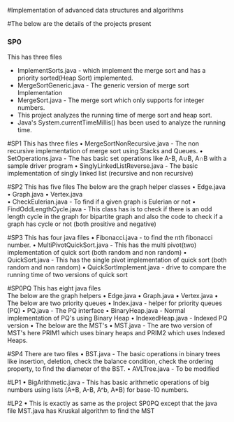 #Implementation of advanced data structures and algorithms

#The below are the details of the projects present

<h3>SP0</h3>
This has three files<br/>
<ul>
<li>	ImplementSorts.java - which implement the merge sort and has a priority sorted(Heap Sort)  implemented.
<li>	MergeSortGeneric.java - The generic version of merge sort Implementation
<li>	MergeSort.java - The merge sort which only supports for integer numbers.
<li>	This project analyzes the running time of merge sort and heap sort.
<li>	Java's System.currentTimeMillis() has been used to analyze the running time.
</ul>

#SP1
This has three files
•	MergeSortNonRecursive.java - The non recursive implementation of merge sort using Stacks and Queues.
•	SetOperations.java - The has basic set operations like A-B, A∪B, A∩B with a sample driver program
•	SinglyLinkedListReverse.java - The basic implementation of singly linked list (recursive and non recursive)

#SP2
This has five files
The below are the graph helper classes
•	Edge.java  
•	Graph.java
•	Vertex.java  
•	CheckEulerian.java - To find if a given graph is Eulerian or not
•	FindOddLengthCycle.java - This class has is to check if there is an odd length cycle in the graph for  bipartite graph and also the code to check if a graph has cycle or not (both prositive and negative)

#SP3
This has four java files
•	Fibonacci.java - to find the nth fibonacci number.
•	MultiPivotQuickSort.java - This has the multi pivot(two) implementation of quick sort (both random and non random)
•	QuickSort.java - This has the single pivot implementation of quick sort (both random and non random)
•	QuickSortImplement.java - drive to compare the running time of two versions of quick sort

#SP0PQ
This has eight java files  
      The below are the graph helpers
•	Edge.java
•	Graph.java
•	Vertex.java
•	The below are two priority queues
•	Index.java - helper for priority queues (PQ)
•	PQ.java - The PQ interface
•	BinaryHeap.java - Normal implementation of PQ's using Binary Heap
•	IndexedHeap.java - Indexed PQ version
•	The below are the MST's
•	MST.java - The are two version of MST's here PRIM1 which uses binary heaps and PRIM2 which uses Indexed Heaps.

#SP4
 There are two files
•	BST.java - The basic operations in binary trees like insertion, deletion, check the balance condition, check the ordering property, to find the diameter of the BST.
•	AVLTree.java - To be modified

#LP1
•	BigArithmetic.java - This has basic arithmetic operations of big numbers using lists (A+B, A-B, A^b, A*B) for base-10 numbers.

#LP2
•	This is exactly as same as the project SP0PQ except that the java file MST.java has Kruskal algorithm to find the MST
